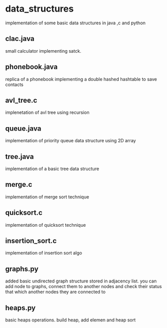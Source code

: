 # data_structures
implementation of some basic data structures in java ,c and python

clac.java
-
small calculator implementing satck.

phonebook.java
-
replica of a phonebook implementing a double hashed hashtable to save contacts

avl_tree.c
-
implenetation of avl tree using recursion

queue.java
-
implementation of priority queue data structure using 2D array

tree.java
-
implementation of a basic tree data structure

merge.c
-
implementation of merge sort technique

quicksort.c
-
implementation of quicksort technique

insertion_sort.c
-
implementation of insertion sort algo

graphs.py
-
added basic undirected graph structure stored in adjacency list. you can add node to graphs, connect them to another nodes and check their status that which another nodes they are connected to

heaps.py
-
basic heaps operations. build heap, add elemen and heap sort


